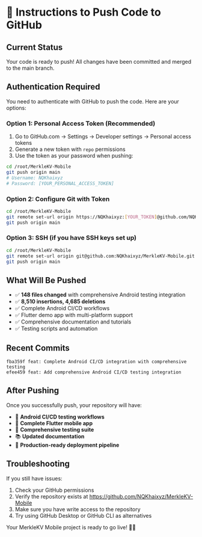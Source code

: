 # 🚀 Instructions to Push Code to GitHub

## Current Status
Your code is ready to push! All changes have been committed and merged to the main branch.

## Authentication Required
You need to authenticate with GitHub to push the code. Here are your options:

### Option 1: Personal Access Token (Recommended)
1. Go to GitHub.com → Settings → Developer settings → Personal access tokens
2. Generate a new token with `repo` permissions
3. Use the token as your password when pushing:

```bash
cd /root/MerkleKV-Mobile
git push origin main
# Username: NQKhaixyz
# Password: [YOUR_PERSONAL_ACCESS_TOKEN]
```

### Option 2: Configure Git with Token
```bash
cd /root/MerkleKV-Mobile
git remote set-url origin https://NQKhaixyz:[YOUR_TOKEN]@github.com/NQKhaixyz/MerkleKV-Mobile.git
git push origin main
```

### Option 3: SSH (if you have SSH keys set up)
```bash
cd /root/MerkleKV-Mobile
git remote set-url origin git@github.com:NQKhaixyz/MerkleKV-Mobile.git
git push origin main
```

## What Will Be Pushed
- ✅ **148 files changed** with comprehensive Android testing integration
- ✅ **8,510 insertions, 4,685 deletions**
- ✅ Complete Android CI/CD workflows
- ✅ Flutter demo app with multi-platform support
- ✅ Comprehensive documentation and tutorials
- ✅ Testing scripts and automation

## Recent Commits
```
fba359f feat: Complete Android CI/CD integration with comprehensive testing
efee459 feat: Add comprehensive Android CI/CD testing integration
```

## After Pushing
Once you successfully push, your repository will have:
- 🤖 **Android CI/CD testing workflows**
- 📱 **Complete Flutter mobile app**
- 🧪 **Comprehensive testing suite**
- 📚 **Updated documentation**
- 🚀 **Production-ready deployment pipeline**

## Troubleshooting
If you still have issues:
1. Check your GitHub permissions
2. Verify the repository exists at https://github.com/NQKhaixyz/MerkleKV-Mobile
3. Make sure you have write access to the repository
4. Try using GitHub Desktop or GitHub CLI as alternatives

Your MerkleKV Mobile project is ready to go live! 🎉📱
